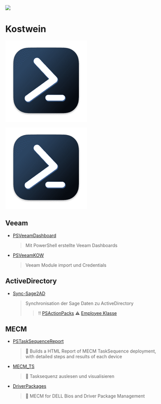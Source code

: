 ![](<https://raw.githubusercontent.com/Thamielis/Notes/refs/heads/main/images/KostweinLogo.ico?token=GHSAT0AAAAAAC5C4AUNV6ZFLZNDZWL36R7A2AAVKLA>)
# Kostwein
<span style=“width:50px“>
  
  ![](<https://raw.githubusercontent.com/Thamielis/Notes/refs/heads/main/images/PowerShell.png>)
</span>

![](https://raw.githubusercontent.com/Thamielis/Notes/refs/heads/main/images/PowerShell.png?token=GHSAT0AAAAAAC5C4AUNXXWQAMEOST3NGVDY2AAVYHA)

## Veeam

- [PSVeeamDashboard](<https://github.com/KOWThamielis/KOWVeeamDashboard>)
  > Mit PowerShell erstellte Veeam Dashboards
- [PSVeeamKOW](<https://github.com/Thamielis/PSVeeamKOW>)
  > Veeam Module import und Credentials

## ActiveDirectory

- [Sync-Sage2AD](<https://github.com/KOWThamielis/Sync-Sage2AD>)
  > Synchronisation der Sage Daten zu ActiveDirectory
  >> :bangbang: [PSActionPacks](<https://github.com/Thamielis/PSActionPacks>)
  >> :warning: [Employee Klasse](<https://github.com/Stephanevg/PowerShellClassesSeries2/blob/master/Employee_part5.ps1>)

## MECM

- [PSTaskSequenceReport](<https://github.com/KOWThamielis/PSTaskSequenceReport)>)
    > 📝 Builds a HTML Report of MECM TaskSequence deployment, with detailed steps and results of each device
  
- [MECM_TS](https://github.com/Thamielis/MECM_TS)
	> :memo: Tasksequenz auslesen und visualisieren

- [DriverPackages](https://github.com/In-Pro-Org/DriverPackages)
	> :memo: MECM for DELL Bios and Driver Package Management


